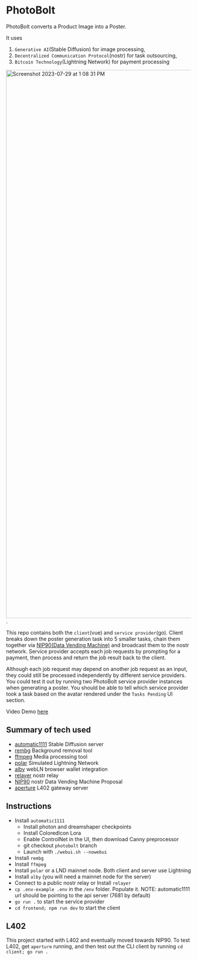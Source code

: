 # PhotoBolt
PhotoBolt converts a Product Image into a Poster.

It uses
1. `Generative AI`(Stable Diffusion) for image processing,
2. `Decentralized Communication Protocol`(nostr) for task outsourcing,
3. `Bitcoin Technology`(Lightning Network) for payment processing

<img width="1494" alt="Screenshot 2023-07-29 at 1 08 31 PM" src="https://github.com/lnconsole/PhotoBolt/assets/43709958/b5673eef-9526-44d9-a4c0-b51d8c223f31">
.
  
This repo contains both the `client`(vue) and `service provider`(go). Client breaks down the poster generation task into 5 smaller tasks, chain them together via [NIP90(Data Vending Machine)](https://github.com/nostr-protocol/nips/blob/vending-machine/90.md) and broadcast them to the nostr network. Service provider accepts each job requests by prompting for a payment, then process and return the job result back to the client.

Although each job request may depend on another job request as an input, they could still be processed independently by different service providers. You could test it out by running two PhotoBolt service provider instances when generating a poster. You should be able to tell which service provider took a task based on the avatar rendered under the `Tasks Pending` UI section.

Video Demo [here]()

## Summary of tech used
- [automatic1111](https://github.com/AUTOMATIC1111/stable-diffusion-webui) Stable Diffusion server
- [rembg](https://github.com/danielgatis/rembg) Background removal tool
- [ffmpeg](https://ffmpeg.org/) Media processing tool
- [polar](https://github.com/jamaljsr/polar) Simulated Lightning Network
- [alby](https://getalby.com/#alby-extension) webLN browser wallet integration
- [relayer](https://github.com/fiatjaf/relayer) nostr relay
- [NIP90](https://github.com/nostr-protocol/nips/blob/vending-machine/90.md) nostr Data Vending Machine Proposal
- [aperture](https://github.com/lightninglabs/aperture) L402 gateway server

## Instructions
- Install `automatic1111`
  - Install photon and dreamshaper checkpoints
  - Install ColoredIcon Lora
  - Enable ControlNet in the UI, then download Canny preprocessor
  - git checkout `photobolt` branch
  - Launch with `./webui.sh --nowebui`
- Install `rembg`
- Install `ffmpeg`
- Install `polar` or a LND mainnet node. Both client and server use Lightning
- Install `alby` (you will need a mainnet node for the server)
- Connect to a public nostr relay or Install `relayer`
- `cp .env-example .env` in the `/env` folder. Populate it. NOTE: automatic1111 url should be pointing to the api server (7681 by default)
- `go run .` to start the service provider
- `cd frontend; npm run dev` to start the client

## L402
This project started with L402 and eventually moved towards NIP90. To test L402, get `aperture` running, and then test out the CLI client by running `cd client; go run .`
